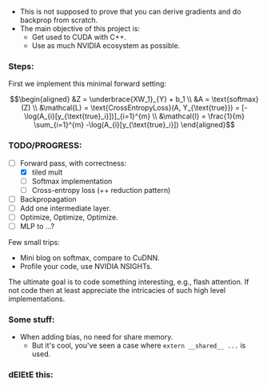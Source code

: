 * This is not supposed to prove that you can derive gradients and do backprop from scratch. 
* The main objective of this project is:
    * Get used to CUDA with C++.
    * Use as much NVIDIA ecosystem as possible.


### Steps:


First we implement this minimal forward setting:

```math
\begin{aligned}
&Z = \underbrace{XW_1}_{Y} + b_1 \\
&A = \text{softmax}(Z) \\
&\mathcal{L} = \text{CrossEntropyLoss}(A, Y_{\text{true}}) 
= [-\log(A_{i}[y_{\text{true}_i}])]_{i=1}^{m} \\
&\mathcal{l} = \frac{1}{m} \sum_{i=1}^{m} -\log(A_{i}[y_{\text{true}_i}])
\end{aligned}
```

### TODO/PROGRESS:

- [ ] Forward pass, with correctness:
    - [x] tiled mult
    - [ ] Softmax implementation
    - [ ] Cross-entropy loss (++ reduction pattern)

- [ ] Backpropagation
- [ ] Add one intermediate layer.
- [ ] Optimize, Optimize, Optimize.
- [ ] MLP to ...?

Few small trips:
* Mini blog on softmax, compare to CuDNN.
* Profile your code, use NVIDIA NSIGHTs.

The ultimate goal is to code something interesting, e.g., flash attention. If not code then at least appreciate the intricacies of such high level implementations.

### Some stuff:

* When adding bias, no need for share memory.
    * But it's cool, you've seen a case where `extern __shared__ ...` is used.


### dElEtE this:
